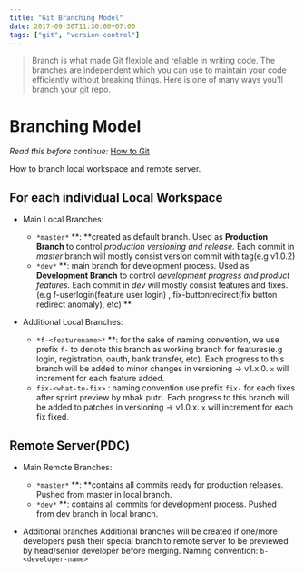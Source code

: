```yaml
---
title: "Git Branching Model"
date: 2017-09-30T11:30:00+07:00
tags: ["git", "version-control"]
---
```

>Branch is what made Git flexible and reliable in writing code. The branches are independent which you can use to maintain your code efficiently without breaking things. Here is one of many ways you'll branch your git repo.
<!--more-->

# Branching Model
*Read this before continue:* [How to Git](https://mfathirirhas.github.io/blog/programming/2017/09/30/how-to-git/)


How to branch local workspace and remote server.


## For each individual Local Workspace
- Main Local Branches: 
  - `*master*` **: **created as default branch. Used as **Production Branch** to control *production versioning and release.* Each commit in *master* branch will mostly consist version commit with tag(e.g v1.0.2)
  - `*dev*` **: main branch for development process. Used as **Development Branch** to control *development progress and product features.* Each commit in *dev* will mostly consist features and fixes. (e.g f-userlogin(feature user login) , fix-buttonredirect(fix button redirect anomaly), etc) **


- Additional Local Branches:
  - `*f-<featurename>*` **: for the sake of naming convention, we use prefix `f-` to denote this branch as working branch for features(e.g login, registration, oauth, bank transfer, etc). Each progress to this branch will be added to minor changes in versioning → v1.x.0. `x` will increment for each feature added.
  - `fix-<what-to-fix>` : naming convention use prefix `fix-` for each fixes after sprint preview by mbak putri. Each progress to this branch will be added to patches in versioning → v1.0.x. `x` will increment for each fix fixed.



## Remote Server(PDC)
- Main Remote Branches:
  - `*master*` **: **contains all commits ready for production releases. Pushed from master in local branch.
  - `*dev*` **: contains all commits for development process. Pushed from dev branch in local branch.


- Additional branches
  Additional branches will be created if one/more developers push their special branch to remote server to be previewed by head/senior developer before merging. 
  Naming convention: `b-<developer-name>` 

